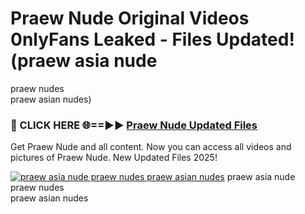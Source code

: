 # Praew Nude Original Videos 0nlyFans Leaked - Files Updated! (praew asia nude<br>
praew nudes<br>
praew asian nudes)

<h3>🔴 CLICK HERE 🌐==►► <a href="https://tinyurl.com/2p9ay9w9" rel="nofollow">Praew Nude Updated Files</a></h3>

Get Praew Nude and all content. Now you can access all videos and pictures of Praew Nude. New Updated Files 2025!

[![praew asia nude<br>
praew nudes<br>
praew asian nudes](https://i.imgur.com/KQgVmj3.gif)](https://tinyurl.com/2p9ay9w9)
praew asia nude<br>
praew nudes<br>
praew asian nudes